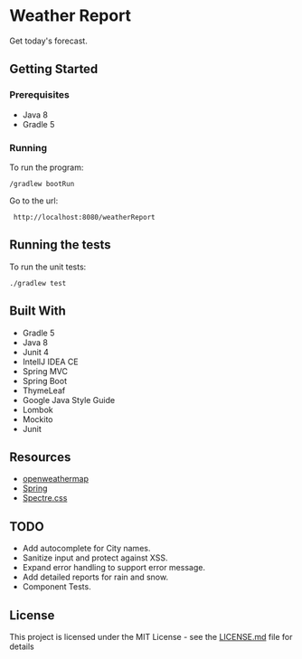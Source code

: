 

# Weather Report
Get today's forecast.

## Getting Started
 ### Prerequisites
 * Java 8
 * Gradle 5

### Running
 To run the program:

``` /gradlew bootRun ```

Go to the url:

```  http://localhost:8080/weatherReport ```

## Running the tests

 To run the unit tests:
 
``` ./gradlew test ```

 ## Built With
* Gradle 5
* Java 8
* Junit 4
* IntellJ IDEA CE
* Spring MVC
* Spring Boot
* ThymeLeaf
* Google Java Style Guide
* Lombok
* Mockito
* Junit 

## Resources
 * [openweathermap](openweathermap.org)
 * [Spring](https://spring.io/guides/)
 * [Spectre.css](https://picturepan2.github.io/spectre/index.html)

## TODO
* Add autocomplete for City names.
* Sanitize input and protect against XSS.
* Expand error handling to support error message.
* Add detailed reports for rain and snow.
* Component Tests.


## License
 This project is licensed under the MIT License - see the [LICENSE.md](LICENSE.md) file for details
